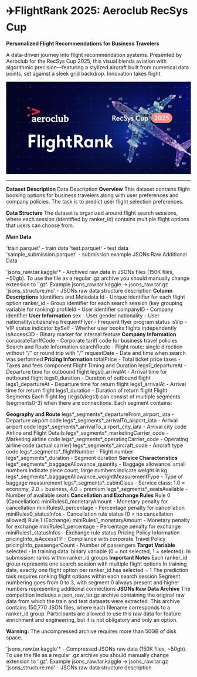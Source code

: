 # ✈️FlightRank 2025: Aeroclub RecSys Cup
**Personalized Flight Recommendations for Business Travelers**

A data-driven journey into flight recommendation systems. Presented by Aeroclub for the RecSys Cup 2025, this visual blends aviation with algorithmic precision—featuring a stylized aircraft built from numerical data points, set against a sleek grid backdrop. Innovation takes flight

![FlightRank Header](https://github.com/Ishita95-harvad/flightrank-2025-aeroclub-recsys-cup/blob/main/header.jpg)

***

**Dataset Description**
Data Description
**Overview**
This dataset contains flight booking options for business travelers along with user preferences and company policies. The task is to predict user flight selection preferences.

**Data Structure**
The dataset is organized around flight search sessions, where each session (identified by ranker_id) contains multiple flight options that users can choose from.

**Main Data**

'train.parquet' - train data
'test.parquet' - test data
'sample_submission.parquet' - submission example
JSONs Raw Additional Data

'jsons_raw.tar.kaggle'* - Archived raw data in JSONs files (150K files, ~50gb). To use the file as a regular .gz archive you should manually change extension to '.gz'. Example jsons_raw.tar.kaggle -> jsons_raw.tar.gz
'jsons_structure.md' - JSONs raw data structure description
**Column Descriptions**
Identifiers and Metadata
Id - Unique identifier for each flight option
ranker_id - Group identifier for each search session (key grouping variable for ranking)
profileId - User identifier
companyID - Company identifier
**User Information**
sex - User gender
nationality - User nationality/citizenship
frequentFlyer - Frequent flyer program status
isVip - VIP status indicator
bySelf - Whether user books flights independently
isAccess3D - Binary marker for internal feature
**Company Information**
corporateTariffCode - Corporate tariff code for business travel policies
Search and Route Information
searchRoute - Flight route: single direction without "/" or round trip with "/"
requestDate - Date and time when search was performed
**Pricing Information**
totalPrice - Total ticket price
taxes - Taxes and fees component
Flight Timing and Duration
legs0_departureAt - Departure time for outbound flight
legs0_arrivalAt - Arrival time for outbound flight
legs0_duration - Duration of outbound flight
legs1_departureAt - Departure time for return flight
legs1_arrivalAt - Arrival time for return flight
legs1_duration - Duration of return flight
Flight Segments
Each flight leg (legs0/legs1) can consist of multiple segments (segments0-3) when there are connections. Each segment contains:

**Geography and Route**
legs*_segments*_departureFrom_airport_iata - Departure airport code
legs*_segments*_arrivalTo_airport_iata - Arrival airport code
legs*_segments*_arrivalTo_airport_city_iata - Arrival city code
Airline and Flight Details
legs*_segments*_marketingCarrier_code - Marketing airline code
legs*_segments*_operatingCarrier_code - Operating airline code (actual carrier)
legs*_segments*_aircraft_code - Aircraft type code
legs*_segments*_flightNumber - Flight number
legs*_segments*_duration - Segment duration
**Service Characteristics**
legs*_segments*_baggageAllowance_quantity - Baggage allowance: small numbers indicate piece count, large numbers indicate weight in kg
legs*_segments*_baggageAllowance_weightMeasurementType - Type of baggage measurement
legs*_segments*_cabinClass - Service class: 1.0 = economy, 2.0 = business, 4.0 = premium
legs*_segments*_seatsAvailable - Number of available seats
**Cancellation and Exchange Rules**
Rule 0 (Cancellation)
miniRules0_monetaryAmount - Monetary penalty for cancellation
miniRules0_percentage - Percentage penalty for cancellation
miniRules0_statusInfos - Cancellation rule status (0 = no cancellation allowed)
Rule 1 (Exchange)
miniRules1_monetaryAmount - Monetary penalty for exchange
miniRules1_percentage - Percentage penalty for exchange
miniRules1_statusInfos - Exchange rule status
Pricing Policy Information
pricingInfo_isAccessTP - Compliance with corporate Travel Policy
pricingInfo_passengerCount - Number of passengers
**Target Variable**
selected - In training data: binary variable (0 = not selected, 1 = selected). In submission: ranks within ranker_id groups
**Important Notes**
Each ranker_id group represents one search session with multiple flight options
In training data, exactly one flight option per ranker_id has selected = 1
The prediction task requires ranking flight options within each search session
Segment numbering goes from 0 to 3, with segment 0 always present and higher numbers representing additional connections
**JSONs Raw Data Archive**
The competition includes a json_raw_tar.gz archive containing the original raw data from which the train and test datasets were extracted. This archive contains 150,770 JSON files, where each filename corresponds to a ranker_id group. Participants are allowed to use this raw data for feature enrichment and engineering, but it is not obligatory and only an option.

**Warning:** The uncompressed archive requires more than 50GB of disk space.

'jsons_raw.tar.kaggle'* - Compressed JSONs raw data (150K files, ~50gb). To use the file as a regular .gz archive you should manually change extension to '.gz'. Example jsons_raw.tar.kaggle -> jsons_raw.tar.gz
'jsons_structure.md' - JSONs raw data structure description
